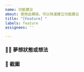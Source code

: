 ```yaml
---
name: 功能建议
about: 使用此模版，可以快速建立功能建议
title: "[Feature] "
labels: feature
assignees: ''

---
```


### 🙏🏻 夢想狀態或想法

### 🎑 截圖
